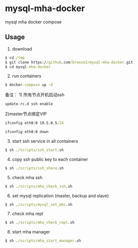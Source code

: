 # mysql-mha-docker
mysql mha docker compose

## Usage

1. download
```cmd
$ cd /tmp
$ git clone https://github.com/breeze2/mysql-mha-docker.git
$ cd mysql-mha-docker

```

2. run containers
```cmd
$ docker-compose up -d

```
备注： 1) 所有节点开机启动ssh

```cmd
update-rc.d ssh enable
```

2)master节点绑定VIP

```cmd
ifconfig eth0:0 10.5.0.5/24
```

```cmd
ifconfig eth0:0 down
```

3. start ssh service in all containers
```cmd
$ sh ./scripts/ssh_start.sh 

```

4. copy ssh public key to each container
```cmd
$ sh ./scripts/ssh_share.sh 

```

5. check mha ssh
```cmd
$ sh ./scripts/mha_check_ssh.sh

```

6. set mysql replication (master, backup and slave)
```cmd
$ sh ./scripts/mysql_set_mbs.sh
```

7. check mha repl
```cmd
$ sh ./scripts/mha_check_repl.sh

```

8. start mha manager
```cmd
$ sh ./scripts/mha_start_manager.sh

```